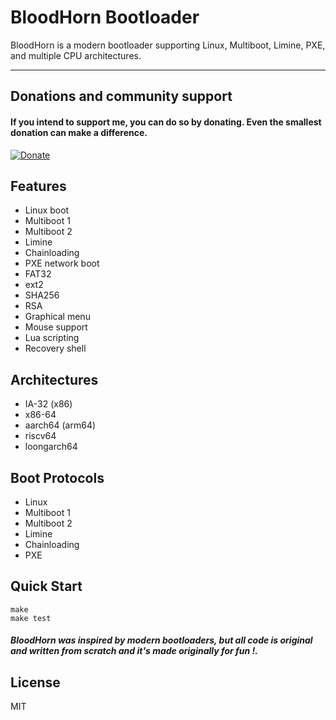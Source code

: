 # BloodHorn Bootloader
   BloodHorn is a modern bootloader supporting Linux, Multiboot, Limine, PXE, and multiple CPU 
   architectures.

---
## Donations and community support

#### If you intend to support me, you can do so by donating. Even the smallest donation can make a difference.

[![Donate](https://liberapay.com/assets/widgets/donate.svg)](https://liberapay.com/Listedroot/donate)




## Features
- Linux boot
- Multiboot 1
- Multiboot 2
- Limine
- Chainloading
- PXE network boot
- FAT32
- ext2
- SHA256
- RSA
- Graphical menu
- Mouse support
- Lua scripting
- Recovery shell

## Architectures
- IA-32 (x86)
- x86-64
- aarch64 (arm64)
- riscv64
- loongarch64

## Boot Protocols
- Linux
- Multiboot 1
- Multiboot 2
- Limine
- Chainloading
- PXE

## Quick Start
```
make
make test
```
 ####   *BloodHorn was inspired by modern bootloaders, but all code is original and written from scratch and it's made originally for fun !.*
## License
MIT
